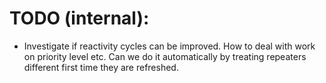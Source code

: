# TODO (internal): 

* Investigate if reactivity cycles can be improved. How to deal with work on priority level etc. Can we do it automatically by treating repeaters different first time they are refreshed.